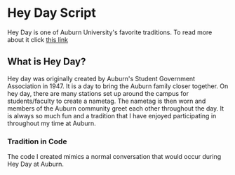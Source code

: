 # Hey Day Script
Hey Day is one of Auburn University's favorite traditions. 
To read more about it click [this link](http://sga.auburn.edu/hey-day/)

## What is Hey Day?
Hey day was originally created by Auburn's Student Government Association in 1947. It is a day to bring the Auburn family closer together. On hey day, there are many stations set up around the campus for students/faculty to create a nametag. The nametag is then worn and members of the Auburn community greet each other throughout the day. It is always so much fun and a tradition that I have enjoyed participating in throughout my time at Auburn. 

### Tradition in Code
The code I created mimics a normal conversation that would occur during Hey Day at Auburn.
